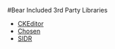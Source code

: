 #Bear Included 3rd Party Libraries

- [CKEditor](http://ckeditor.com/)
- [Chosen](https://github.com/harvesthq/chosen/releases)
- [SIDR](https://github.com/artberri/sidr-package/releases)